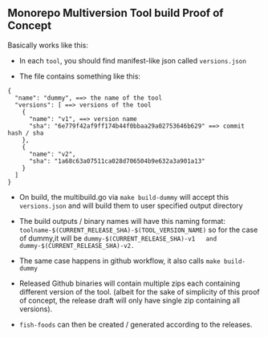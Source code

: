 ## Monorepo Multiversion Tool build Proof of Concept

Basically works like this:

- In each `tool`, you should find manifest-like json called `versions.json`

- The file contains something like this:
```
{
  "name": "dummy", ==> the name of the tool
  "versions": [ ==> versions of the tool
    {
      "name": "v1", ==> version name
      "sha": "6e779f42af9ff174b44f0bbaa29a02753646b629" ==> commit hash / sha
    },
    {
      "name": "v2",
      "sha": "1a68c63a07511ca028d706504b9e632a3a901a13"
    }
  ]
}
```

- On build, the multibuild.go via `make build-dummy` will accept this `versions.json` and
will build them to user specified output directory

- The build outputs / binary names will have this naming format: `toolname-$(CURRENT_RELEASE_SHA)-$(TOOL_VERSION_NAME)`
so for the case of dummy,it will be `dummy-$(CURRENT_RELEASE_SHA)-v1   and dummy-$(CURRENT_RELEASE_SHA)-v2.`

- The same case happens in github workflow, it also calls `make build-dummy`

- Released Github binaries will contain multiple zips each containing different version of the tool.
(albeit for the sake of simplicity of this proof of concept, the 
release draft will only have single zip containing all versions).

- `fish-foods` can then be created / generated according to the releases.